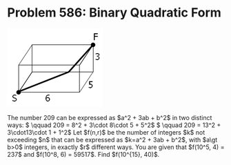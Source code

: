 # Problem 586: Binary Quadratic Form

![problem](problem.gif)

The number 209 can be expressed as \$a\^2 + 3ab + b\^2\$ in two distinct
ways: \$ \\qquad 209 = 8\^2 + 3\\cdot 8\\cdot 5 + 5\^2\$ \$ \\qquad 209
= 13\^2 + 3\\cdot13\\cdot 1 + 1\^2\$ Let \$f(n,r)\$ be the number of
integers \$k\$ not exceeding \$n\$ that can be expressed as \$k=a\^2 +
3ab + b\^2\$, with \$a\\gt b&gt;0\$ integers, in exactly \$r\$ different
ways. You are given that \$f(10\^5, 4) = 237\$ and \$f(10\^8, 6) =
59517\$. Find \$f(10\^{15}, 40)\$.